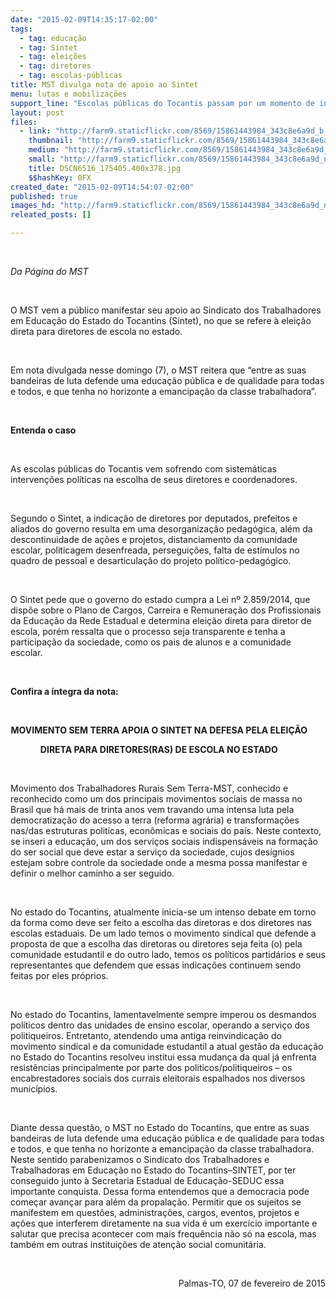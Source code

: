 ```yaml
---
date: "2015-02-09T14:35:17-02:00"
tags:
  - tag: educação
  - tag: Sintet
  - tag: eleições
  - tag: diretores
  - tag: escolas-públicas
title: MST divulga nota de apoio ao Sintet
menu: lutas e mobilizações
support_line: "Escolas públicas do Tocantis passam por um momento de ingerência política, com intervenção dos políticos locais da região"
layout: post
files:
  - link: "http://farm9.staticflickr.com/8569/15861443984_343c8e6a9d_b.jpg"
    thumbnail: "http://farm9.staticflickr.com/8569/15861443984_343c8e6a9d_t.jpg"
    medium: "http://farm9.staticflickr.com/8569/15861443984_343c8e6a9d_z.jpg"
    small: "http://farm9.staticflickr.com/8569/15861443984_343c8e6a9d_n.jpg"
    title: DSCN6516_175405.400x378.jpg
    $$hashKey: 0FX
created_date: "2015-02-09T14:54:07-02:00"
published: true
images_hd: "http://farm9.staticflickr.com/8569/15861443984_343c8e6a9d_n.jpg"
releated_posts: []

---
```

<p>&nbsp;</p>

<p><em>Da P&aacute;gina do MST</em></p>

<p>&nbsp;</p>

<p>O MST vem a p&uacute;blico manifestar seu apoio ao Sindicato dos Trabalhadores em Educa&ccedil;&atilde;o do Estado do Tocantins (Sintet), no que se refere &agrave; elei&ccedil;&atilde;o direta para diretores de escola no estado.</p>

<p>&nbsp;</p>

<p>Em nota divulgada nesse domingo (7),&nbsp;o MST reitera&nbsp;que &ldquo;entre as suas bandeiras de luta defende uma educa&ccedil;&atilde;o p&uacute;blica e de qualidade para todas e todos, e que tenha no horizonte a emancipa&ccedil;&atilde;o da classe trabalhadora&rdquo;.</p>

<p>&nbsp;</p>

<p><strong>Entenda o caso</strong></p>

<p>&nbsp;</p>

<p>As escolas p&uacute;blicas do Tocantis vem sofrendo com sistem&aacute;ticas interven&ccedil;&otilde;es pol&iacute;ticas na escolha de seus diretores e coordenadores.</p>

<p>&nbsp;</p>

<p>Segundo o Sintet, a indica&ccedil;&atilde;o de diretores por deputados, prefeitos e aliados do governo resulta em uma&nbsp;desorganiza&ccedil;&atilde;o pedag&oacute;gica, al&eacute;m da descontinuidade de a&ccedil;&otilde;es e projetos, distanciamento da comunidade escolar, politicagem desenfreada, persegui&ccedil;&otilde;es, falta de est&iacute;mulos no quadro de pessoal e desarticula&ccedil;&atilde;o do projeto pol&iacute;tico-pedag&oacute;gico.</p>

<p>&nbsp;</p>

<p>O Sintet pede que o governo do estado cumpra a Lei n&ordm; 2.859/2014, que disp&otilde;e sobre o Plano de Cargos, Carreira e Remunera&ccedil;&atilde;o dos Profissionais da Educa&ccedil;&atilde;o da Rede Estadual e determina elei&ccedil;&atilde;o direta para diretor de escola, por&eacute;m ressalta que o processo seja transparente e tenha a participa&ccedil;&atilde;o da sociedade, como os pais de alunos e a comunidade escolar.</p>

<p>&nbsp;</p>

<p><strong>Confira a &iacute;ntegra da nota:</strong></p>

<p>&nbsp;</p>

<p align="center" style="margin-left:-21.3pt;"><strong>MOVIMENTO SEM TERRA APOIA O SINTET NA DEFESA PELA ELEI&Ccedil;&Atilde;O</strong></p>

<p align="center" style="margin-left:-21.3pt;"><strong>DIRETA PARA DIRETORES(RAS) DE ESCOLA NO ESTADO</strong></p>

<p style="margin-left:-21.3pt;">&nbsp;</p>

<p>Movimento dos Trabalhadores Rurais Sem Terra-MST, conhecido e reconhecido como um dos principais movimentos sociais de massa no Brasil que h&aacute; mais de trinta anos vem travando uma intensa luta pela democratiza&ccedil;&atilde;o do acesso a terra (reforma agr&aacute;ria) e transforma&ccedil;&otilde;es nas/das estruturas politicas, econ&ocirc;micas e sociais do pa&iacute;s. Neste contexto, se inseri a educa&ccedil;&atilde;o, um dos servi&ccedil;os sociais indispens&aacute;veis na forma&ccedil;&atilde;o do ser social que deve estar a servi&ccedil;o da sociedade, cujos des&iacute;gnios estejam sobre controle da sociedade onde a mesma possa manifestar e definir o melhor caminho a ser seguido.</p>

<p>&nbsp;</p>

<p>No estado do Tocantins, atualmente inicia-se um intenso debate em torno da forma como deve ser feito a escolha das diretoras e dos diretores nas escolas estaduais. De um lado temos o movimento sindical que defende a proposta de que a escolha das diretoras ou diretores seja feita (o) pela comunidade estudantil e do outro lado, temos os pol&iacute;ticos partid&aacute;rios e seus representantes que defendem que essas indica&ccedil;&otilde;es continuem sendo feitas por eles pr&oacute;prios.</p>

<p>&nbsp;</p>

<p>No estado do Tocantins, lamentavelmente sempre imperou os desmandos pol&iacute;ticos dentro das unidades de ensino escolar, operando a servi&ccedil;o dos politiqueiros. Entretanto, atendendo uma antiga reinvindica&ccedil;&atilde;o do movimento sindical e da comunidade estudantil a atual gest&atilde;o da educa&ccedil;&atilde;o no Estado do Tocantins resolveu institui essa mudan&ccedil;a da qual j&aacute; enfrenta resist&ecirc;ncias principalmente por parte dos politicos/politiqueiros &ndash; os encabrestadores sociais dos currais eleitorais espalhados nos diversos munic&iacute;pios.</p>

<p>&nbsp;</p>

<p>Diante dessa quest&atilde;o, o MST no Estado do Tocantins, que entre as suas bandeiras de luta defende uma educa&ccedil;&atilde;o p&uacute;blica e de qualidade para todas e todos, e que tenha no horizonte a emancipa&ccedil;&atilde;o da classe trabalhadora. Neste sentido parabenizamos o Sindicato dos Trabalhadores e Trabalhadoras em Educa&ccedil;&atilde;o no Estado do Tocantins&ndash;SINTET, por ter conseguido junto &agrave; Secretaria Estadual de Educa&ccedil;&atilde;o-SEDUC essa importante conquista. Dessa forma entendemos que a democracia pode come&ccedil;ar avan&ccedil;ar para al&eacute;m da propala&ccedil;&atilde;o. Permitir que os sujeitos se manifestem em quest&otilde;es, administra&ccedil;&otilde;es, cargos, eventos, projetos e a&ccedil;&otilde;es que interferem diretamente na sua vida &eacute; um exerc&iacute;cio importante e salutar que precisa acontecer com mais frequ&ecirc;ncia n&atilde;o s&oacute; na escola, mas tamb&eacute;m em outras institui&ccedil;&otilde;es de aten&ccedil;&atilde;o social comunit&aacute;ria.</p>

<p>&nbsp;</p>

<p style="text-align: right;">Palmas-TO, 07 de fevereiro de 2015</p>

<p>&nbsp;</p>

<p><br />
<br />
&nbsp;</p>
